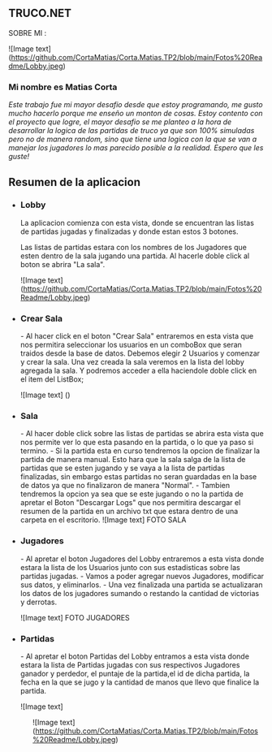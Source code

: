 ## **TRUCO.NET**

 SOBRE MI : 
 
  ![Image text] (https://github.com/CortaMatias/Corta.Matias.TP2/blob/main/Fotos%20Readme/Lobby.jpeg)
 
### Mi nombre es **Matias Corta**

*Este trabajo fue mi mayor desafio desde que estoy programando, me gusto mucho hacerlo porque me enseño un monton de cosas. Estoy contento con el proyecto que logre, el mayor desafio se me planteo a la hora de desarrollar la logica de las partidas de truco ya que son 100% simuladas pero no de manera random, sino que tiene una logica con la que se van a manejar los jugadores lo mas parecido posible a la realidad. Espero que les guste!*

<h2> Resumen de la aplicacion </h2>

<ul>
  <li><h3>Lobby</h3>  
  La aplicacion comienza con esta vista, donde se encuentran las listas de partidas jugadas y finalizadas y donde estan estos 3 botones.
  
  Las listas de partidas estara con los nombres de los Jugadores que esten dentro de la sala jugando una partida.
  Al hacerle doble click al boton se abrira "La sala".
  
   ![Image text] (https://github.com/CortaMatias/Corta.Matias.TP2/blob/main/Fotos%20Readme/Lobby.jpeg)</li>
  
  <li><h3>Crear Sala</h3>
  - Al hacer click en el boton "Crear Sala" entraremos en esta vista que nos permitira seleccionar los usuarios en un comboBox que seran traidos desde la base de datos. Debemos elegir 2 Usuarios y comenzar y crear la sala. Una vez creada la sala veremos en la lista del lobby agregada la sala. Y podremos acceder a ella haciendole doble click en el item del ListBox;
  
  ![Image text] () </li>
  
  
  <li><h3>Sala</h3>
  - Al hacer doble click sobre las listas de partidas se abrira esta vista que nos permite ver lo que esta pasando en la partida, o lo que ya paso si termino.
  - Si la partida esta en curso tendremos la opcion de finalizar la partida de manera manual. Esto hara que la sala salga de la lista de partidas que se esten jugando y se vaya a la lista de partidas finalizadas, sin embargo estas partidas no seran guardadas en la base de datos ya que no finalizaron de manera "Normal".
  - Tambien tendremos la opcion ya sea que se este jugando o no la partida de apretar el Boton "Descargar Logs" que nos permitira descargar el resumen de la partida en un archivo txt que estara dentro de una carpeta en el escritorio.
  ![Image text] FOTO SALA </li> 
  
  <li><h3>Jugadores</h3>
  - Al apretar el boton Jugadores del Lobby entraremos a esta vista donde estara la lista de los Usuarios junto con sus estadisticas sobre las partidas jugadas.
  - Vamos a poder agregar nuevos Jugadores, modificar sus datos, y eliminarlos.
  - Una vez finalizada una partida se actualizaran los datos de los jugadores sumando o restando la cantidad de victorias y derrotas.
  
  ![Image text] FOTO JUGADORES </li>
  
  <li><h3>Partidas</h3>
  - Al apretar el boton Partidas del Lobby entramos a esta vista donde estara la lista de Partidas jugadas con sus respectivos Jugadores ganador y perdedor, el puntaje de la partida,el id de dicha partida, la fecha en la que se jugo y la cantidad de manos que llevo que finalice la partida. 
  
  ![Image text] </li>
<ul/>
 
 
  ![Image text] (https://github.com/CortaMatias/Corta.Matias.TP2/blob/main/Fotos%20Readme/Lobby.jpeg)
